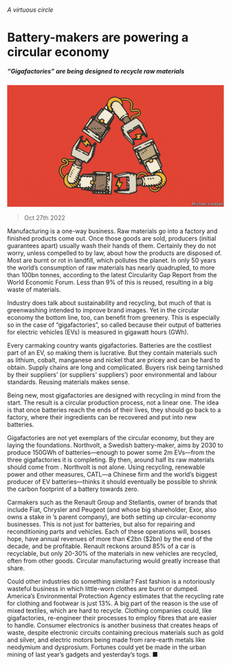 ###### A virtuous circle

# Battery-makers are powering a circular economy 

##### “Gigafactories” are being designed to recycle raw materials 

![image](images/20221029_LDD004.jpg) 

> Oct 27th 2022 

Manufacturing is a one-way business. Raw materials go into a factory and finished products come out. Once those goods are sold, producers (initial guarantees apart) usually wash their hands of them. Certainly they do not worry, unless compelled to by law, about how the products are disposed of. Most are burnt or rot in landfill, which pollutes the planet. In only 50 years the world’s consumption of raw materials has nearly quadrupled, to more than 100bn tonnes, according to the latest Circularity Gap Report from the World Economic Forum. Less than 9% of this is reused, resulting in a big waste of materials.

Industry does talk about sustainability and recycling, but much of that is greenwashing intended to improve brand images. Yet in the circular economy the bottom line, too, can benefit from greenery. This is especially so in the case of “gigafactories”, so called because their output of batteries for electric vehicles (EVs) is measured in gigawatt hours (GWh).

Every carmaking country wants gigafactories. Batteries are the costliest part of an EV, so making them is lucrative. But they contain materials such as lithium, cobalt, manganese and nickel that are pricey and can be hard to obtain. Supply chains are long and complicated. Buyers risk being tarnished by their suppliers’ (or suppliers’ suppliers’) poor environmental and labour standards. Reusing materials makes sense.

Being new, most gigafactories are designed with recycling in mind from the start. The result is a circular production process, not a linear one. The idea is that once batteries reach the ends of their lives, they should go back to a factory, where their ingredients can be recovered and put into new batteries.

Gigafactories are not yet exemplars of the circular economy, but they are laying the foundations. Northvolt, a Swedish battery-maker, aims by 2030 to produce 150GWh of batteries—enough to power some 2m EVs—from the three gigafactories it is completing. By then, around half its raw materials should come from . Northvolt is not alone. Using recycling, renewable power and other measures, CATL—a Chinese firm and the world’s biggest producer of EV batteries—thinks it should eventually be possible to shrink the carbon footprint of a battery towards zero.

Carmakers such as the Renault Group and Stellantis, owner of brands that include Fiat, Chrysler and Peugeot (and whose big shareholder, Exor, also owns a stake in ’s parent company), are both setting up circular-economy businesses. This is not just for batteries, but also for repairing and reconditioning parts and vehicles. Each of these operations will, bosses hope, have annual revenues of more than €2bn ($2bn) by the end of the decade, and be profitable. Renault reckons around 85% of a car is recyclable, but only 20-30% of the materials in new vehicles are recycled, often from other goods. Circular manufacturing would greatly increase that share.

Could other industries do something similar? Fast fashion is a notoriously wasteful business in which little-worn clothes are burnt or dumped. America’s Environmental Protection Agency estimates that the recycling rate for clothing and footwear is just 13%. A big part of the reason is the use of mixed textiles, which are hard to recycle. Clothing companies could, like gigafactories, re-engineer their processes to employ fibres that are easier to handle. Consumer electronics is another business that creates heaps of waste, despite electronic circuits containing precious materials such as gold and silver, and electric motors being made from rare-earth metals like neodymium and dysprosium. Fortunes could yet be made in the urban mining of last year’s gadgets and yesterday’s togs. ■

